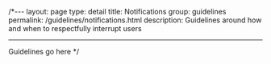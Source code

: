 /*---
layout: page
type: detail
title: Notifications
group: guidelines
permalink: /guidelines/notifications.html
description: Guidelines around how and when to respectfully interrupt users

---

Guidelines go here
*/
